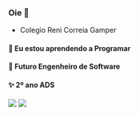 ### Oie 👋
- Colegio Reni Correia Gamper

#### 🌱 Eu estou aprendendo a Programar 
#### 🤖 Futuro Engenheiro de Software
#### ✨ 2º ano ADS

![](https://media.tenor.com/P49xhh2DMcMAAAAd/fortnite-funny-dance.gif)
![](https://media.tenor.com/mWwUc47WSzwAAAAC/welcome-greetings.gif)
